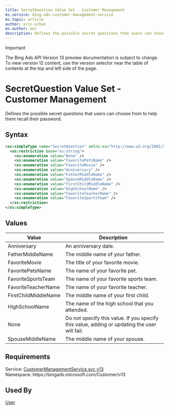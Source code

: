 ```yaml
---
title: SecretQuestion Value Set - Customer Management
ms.service: bing-ads-customer-management-service
ms.topic: article
author: eric-urban
ms.author: eur
description: Defines the possible secret questions that users can choose from to help them recall their password.
---
```

> [!IMPORTANT]
> The Bing Ads API Version 13 preview documentation is subject to change. To view version 12 content, use the version selector near the table of contents at the top and left side of the page.

# SecretQuestion Value Set - Customer Management
Defines the possible secret questions that users can choose from to help them recall their password.

## Syntax
```xml
<xs:simpleType name="SecretQuestion" xmlns:xs="http://www.w3.org/2001/XMLSchema">
  <xs:restriction base="xs:string">
    <xs:enumeration value="None" />
    <xs:enumeration value="FavoritePetsName" />
    <xs:enumeration value="FavoriteMovie" />
    <xs:enumeration value="Anniversary" />
    <xs:enumeration value="FatherMiddleName" />
    <xs:enumeration value="SpouseMiddleName" />
    <xs:enumeration value="FirstChildMiddleName" />
    <xs:enumeration value="HighSchoolName" />
    <xs:enumeration value="FavoriteTeacherName" />
    <xs:enumeration value="FavoriteSportsTeam" />
  </xs:restriction>
</xs:simpleType>
```

## <a name="values"></a>Values

|Value|Description|
|-----------|---------------|
|<a name="anniversary"></a>Anniversary|An anniversary date.|
|<a name="fathermiddlename"></a>FatherMiddleName|The middle name of your father.|
|<a name="favoritemovie"></a>FavoriteMovie|The title of your favorite movie.|
|<a name="favoritepetsname"></a>FavoritePetsName|The name of your favorite pet.|
|<a name="favoritesportsteam"></a>FavoriteSportsTeam|The name of your favorite sports team.|
|<a name="favoriteteachername"></a>FavoriteTeacherName|The name of your favorite teacher.|
|<a name="firstchildmiddlename"></a>FirstChildMiddleName|The middle name of your first child.|
|<a name="highschoolname"></a>HighSchoolName|The name of the high school that you attended.|
|<a name="none"></a>None|Do not specify this value. If you specify this value, adding or updating the user will fail.|
|<a name="spousemiddlename"></a>SpouseMiddleName|The middle name of your spouse.|

## Requirements
Service: [CustomerManagementService.svc v13](https://clientcenter.api.bingads.microsoft.com/Api/CustomerManagement/v13/CustomerManagementService.svc)  
Namespace: https\://bingads.microsoft.com/Customer/v13  

## Used By
[User](user.md)  
